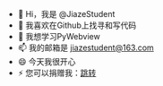 - 👋 Hi，我是 @JiazeStudent
- 👀 我喜欢在Github上找寻和写代码
- 🌱 我想学习PyWebview
- 📫 我的邮箱是 jiazestudent@163.com
- 😄 今天我很开心
- ⚡ 您可以捐赠我：[跳转](mbd.pub/o/bread/aJWVlZ9w)

<!---
JiazeStudent/JiazeStudent is a ✨ special ✨ repository because its `README.md` (this file) appears on your GitHub profile.
You can click the Preview link to take a look at your changes.
--->
